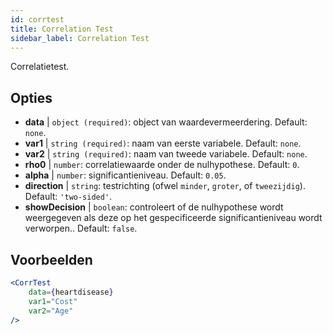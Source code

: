 ```yaml
---
id: corrtest
title: Correlation Test
sidebar_label: Correlation Test
---
```


Correlatietest.

## Opties

* __data__ | `object (required)`: object van waardevermeerdering. Default: `none`.
* __var1__ | `string (required)`: naam van eerste variabele. Default: `none`.
* __var2__ | `string (required)`: naam van tweede variabele. Default: `none`.
* __rho0__ | `number`: correlatiewaarde onder de nulhypothese. Default: `0`.
* __alpha__ | `number`: significantieniveau. Default: `0.05`.
* __direction__ | `string`: testrichting (ofwel `minder`, `groter`, of `tweezijdig`). Default: `'two-sided'`.
* __showDecision__ | `boolean`: controleert of de nulhypothese wordt weergegeven als deze op het gespecificeerde significantieniveau wordt verworpen.. Default: `false`.


## Voorbeelden

```jsx live
<CorrTest
    data={heartdisease} 
    var1="Cost"
    var2="Age"
/>
```
